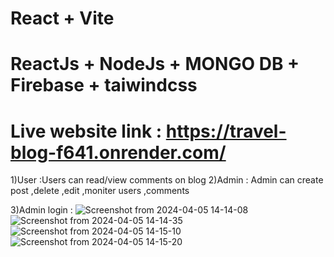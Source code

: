 # React + Vite
# ReactJs + NodeJs + MONGO DB + Firebase + taiwindcss

# Live website link : https://travel-blog-f641.onrender.com/

1)User :Users can read/view comments on blog
2)Admin : Admin can create post ,delete ,edit ,moniter users ,comments  

3)Admin login :
![Screenshot from 2024-04-05 14-14-08](https://github.com/tivalesunayana/Travel-Blog/assets/140787745/da2e29e2-386c-4515-943d-d1cbd5a9c993)
![Screenshot from 2024-04-05 14-14-35](https://github.com/tivalesunayana/Travel-Blog/assets/140787745/a8076d59-e210-4829-b6d1-e9e663eddea9)
![Screenshot from 2024-04-05 14-15-10](https://github.com/tivalesunayana/Travel-Blog/assets/140787745/5bce3c03-9b9e-42c3-a7b5-3ab4430a7954)
![Screenshot from 2024-04-05 14-15-20](https://github.com/tivalesunayana/Travel-Blog/assets/140787745/270da14a-ee06-4282-86aa-e9831eea2c7a)










  
